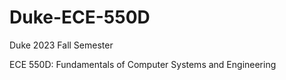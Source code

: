 # Duke-ECE-550D

Duke 2023 Fall Semester

ECE 550D: Fundamentals of Computer Systems and Engineering
